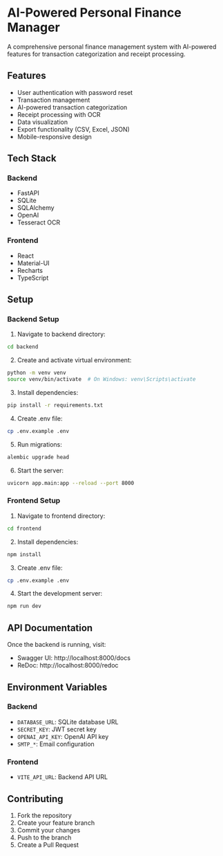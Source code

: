 # AI-Powered Personal Finance Manager

A comprehensive personal finance management system with AI-powered features for transaction categorization and receipt processing.

## Features

- User authentication with password reset
- Transaction management
- AI-powered transaction categorization
- Receipt processing with OCR
- Data visualization
- Export functionality (CSV, Excel, JSON)
- Mobile-responsive design

## Tech Stack

### Backend
- FastAPI
- SQLite
- SQLAlchemy
- OpenAI
- Tesseract OCR

### Frontend
- React
- Material-UI
- Recharts
- TypeScript

## Setup

### Backend Setup

1. Navigate to backend directory:
```bash
cd backend
```

2. Create and activate virtual environment:
```bash
python -m venv venv
source venv/bin/activate  # On Windows: venv\Scripts\activate
```

3. Install dependencies:
```bash
pip install -r requirements.txt
```

4. Create .env file:
```bash
cp .env.example .env
```

5. Run migrations:
```bash
alembic upgrade head
```

6. Start the server:
```bash
uvicorn app.main:app --reload --port 8000
```

### Frontend Setup

1. Navigate to frontend directory:
```bash
cd frontend
```

2. Install dependencies:
```bash
npm install
```

3. Create .env file:
```bash
cp .env.example .env
```

4. Start the development server:
```bash
npm run dev
```

## API Documentation

Once the backend is running, visit:
- Swagger UI: http://localhost:8000/docs
- ReDoc: http://localhost:8000/redoc

## Environment Variables

### Backend
- `DATABASE_URL`: SQLite database URL
- `SECRET_KEY`: JWT secret key
- `OPENAI_API_KEY`: OpenAI API key
- `SMTP_*`: Email configuration

### Frontend
- `VITE_API_URL`: Backend API URL

## Contributing

1. Fork the repository
2. Create your feature branch
3. Commit your changes
4. Push to the branch
5. Create a Pull Request 